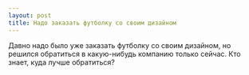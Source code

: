 ```yaml
---
layout: post 
title: Надо заказать футболку со своим дизайном 
--- 
```

Давно надо было уже заказать футболку со своим дизайном, но решился обратиться в какую-нибудь компанию только сейчас. Кто знает, куда лучше обратиться?